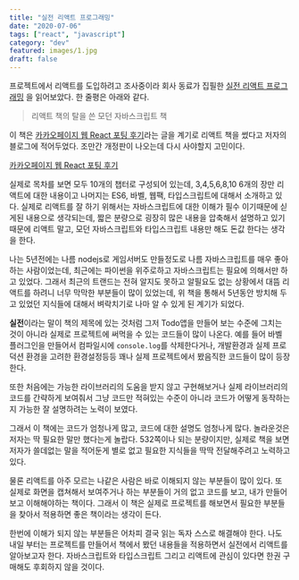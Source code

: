 ```yaml
---
title: "실전 리액트 프로그래밍"
date: "2020-07-06"
tags: ["react", "javascript"]
category: "dev"
featured: images/1.jpg
draft: false
---
```


프로젝트에서 리액트를 도입하려고 조사중이라 회사 동료가 집필한 [실전 리액트 프로그래밍](http://www.yes24.com/Product/Goods/74223605) 을 읽어보았다. 한 줄평은 아래와 같다.

> 리액트 책의 탈을 쓴 모던 자바스크립트 책

이 책은 [카카오페이지 웹 React 포팅 후기](https://medium.com/@ljs0705/%EC%B9%B4%EC%B9%B4%EC%98%A4%ED%8E%98%EC%9D%B4%EC%A7%80-%EC%9B%B9-react-%ED%8F%AC%ED%8C%85-%ED%9B%84%EA%B8%B0-76402cc5e031)라는 글을 계기로 리액트 책을 썼다고 저자의 블로그에 적어두었다. 조만간 개정판이 나오는데 다시 사야할지 고민이다.

[카카오페이지 웹 React 포팅 후기](https://medium.com/@ljs0705/%EC%B9%B4%EC%B9%B4%EC%98%A4%ED%8E%98%EC%9D%B4%EC%A7%80-%EC%9B%B9-react-%ED%8F%AC%ED%8C%85-%ED%9B%84%EA%B8%B0-76402cc5e031)

실제로 목차를 보면 모두 10개의 챕터로 구성되어 있는데, 3,4,5,6,8,10 6개의 장만 리액트에 대한 내용이고 나머지는 ES6, 바벨, 웹팩, 타입스크립트에 대해서 소개하고 있다. 실제로 리액트를 잘 하기 위해서는 자바스크립트에 대한 이해가 필수 이기때문에 싣게된 내용으로 생각되는데, 짧은 분량으로 굉장히 많은 내용을 압축해서 설명하고 있기 때문에 리액트 말고, 모던 자바스크립트와 타입스크립트 내용만 해도 돈값 한다는 생각을 한다.

나는 5년전에는 나름 nodejs로 게임서버도 만들정도로 나름 자바스크립트를 매우 좋아하는 사람이었는데, 최근에는 파이썬을 위주로하고 자바스크립트는 필요에 의해서만 하고 있었다. 그래서 최근의 트랜드는 전혀 알지도 못하고 알필요도 없는 상황에서 대뜸 리액트를 하려니 너무 막막한 부분들이 많이 있었는데, 위 책을 통해서 5년동안 방치해 두고 있었던 지식들에 대해서 벼락치기로 나마 알 수 있게 된 계기가 되었다.

**실전**이라는 말이 책의 제목에 있는 것처럼 그저 Todo앱을 만들어 보는 수준에 그치는 것이 아니라 실제로 프로젝트에 써먹을 수 있는 코드들이 많이 나온다. 예를 들어 바벨 플러그인을 만들어서 컴파일시에 `console.log`를 삭제한다거나, 개발환경과 실제 프로덕션 환경을 고려한 환경설정등등 꽤나 실제 프로젝트에서 봤음직한 코드들이 많이 등장한다.

또한 처음에는 가능한 라이브러리의 도움을 받지 않고 구현해보거나 실제 라이브러리의 코드를 간략하게 보여줘서 그냥 코드만 적혀있는 수준이 아니라 코드가 어떻게 동작하는지 가능한 잘 설명하려는 노력이 보였다.

그래서 이 책에는 코드가 엄청나게 많고, 코드에 대한 설명도 엄청나게 많다. 놀라운것은 저자는 딱 필요한 말만 했다는게 놀랍다. 532쪽이나 되는 분량이지만, 실제로 책을 보면 저자가 쓸데없는 말을 적어둔게 별로 없고 필요한 지식들을 딱딱 전달해주려고 노력하고 있다.

물론 리액트를 아주 모르는 나같은 사람은 바로 이해되지 않는 부분들이 많이 있다. 또 실제로 화면을 캡쳐해서 보여주거나 하는 부분들이 거의 없고 코드를 보고, 내가 만들어보고 이해해야하는 책이다. 그래서 이 책은 실제로 프로젝트를 해보면서 필요한 부분들을 찾아서 적용하면 좋은 책이라는 생각이 든다.

한번에 이해가 되지 않는 부분들은 어차피 결국 읽는 독자 스스로 해결해야 한다. 나도 내일 부터는 프로젝트를 만들어서 책에서 봤던 내용들을 적용하면서 실전에서 리액트를 알아보고자 한다. 자바스크립트와 타입스크립트 그리고 리액트에 관심이 있다면 한권 구매해도 후회하지 않을 것이다.
